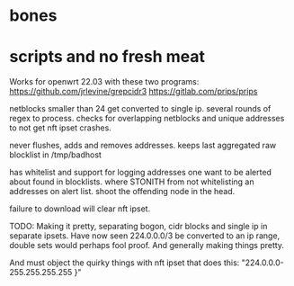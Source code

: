 # bones
# scripts and no fresh meat

Works for openwrt 22.03 with these two programs:
https://github.com/jrlevine/grepcidr3
https://gitlab.com/prips/prips

netblocks smaller than 24 get converted to single ip.
several rounds of regex to process.
checks for overlapping netblocks and unique addresses to not get nft ipset crashes.

never flushes, adds and removes addresses.
keeps last aggregated raw blocklist in /tmp/badhost

has whitelist and support for logging addresses one want to be alerted about found in blocklists.
where STONITH from not whitelisting an addresses on alert list.
shoot the offending node in the head.

failure to download will clear nft ipset.

TODO:
Making it pretty, separating bogon, cidr blocks and single ip in separate ipsets.
Have now seen 224.0.0.0/3 be converted to an ip range, double sets would perhaps fool proof.
And generally making things pretty.

And must object the quirky things with nft ipset that does this:
"224.0.0.0-255.255.255.255 }"
